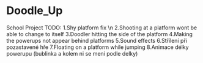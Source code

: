 # Doodle_Up
 School Project
TODO:
      1.Shy platform fix \n
      2.Shooting at a platform wont be able to change to itself
      3.Doodler hitting the side of the platform
      4.Making the powerups not appear behind platforms
      5.Sound effects
      6.Střílení při pozastavené hře
      7.Floating on a platform while jumping
      8.Animace délky powerupu (bublinka a kolem ni se meni podle delky)
